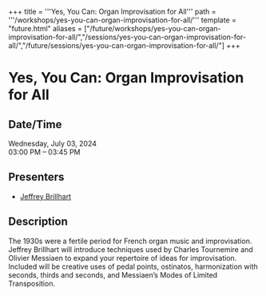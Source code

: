 +++
title = '''Yes, You Can: Organ Improvisation for All'''
path = '''/workshops/yes-you-can-organ-improvisation-for-all/'''
template = "future.html"
aliases = ["/future/workshops/yes-you-can-organ-improvisation-for-all/","/sessions/yes-you-can-organ-improvisation-for-all/","/future/sessions/yes-you-can-organ-improvisation-for-all/"]
+++

<h1>Yes, You Can: Organ Improvisation for All</h1>

<h2>Date/Time</h2>
<p>Wednesday, July 03, 2024<br>
03:00 PM – 03:45 PM</p>
<h2>Presenters</h2>
<ul>
<li><a href="/presenters/jeffrey-brillhart/">Jeffrey Brillhart</a></li>
</ul>
<h2>Description</h2>

The 1930s were a fertile period for French organ music and improvisation. Jeffrey Brillhart will introduce techniques used by Charles Tournemire and Olivier Messiaen to expand your repertoire of ideas for improvisation. Included will be creative uses of pedal points, ostinatos, harmonization with seconds, thirds and seconds, and Messiaen’s Modes of Limited Transposition.


